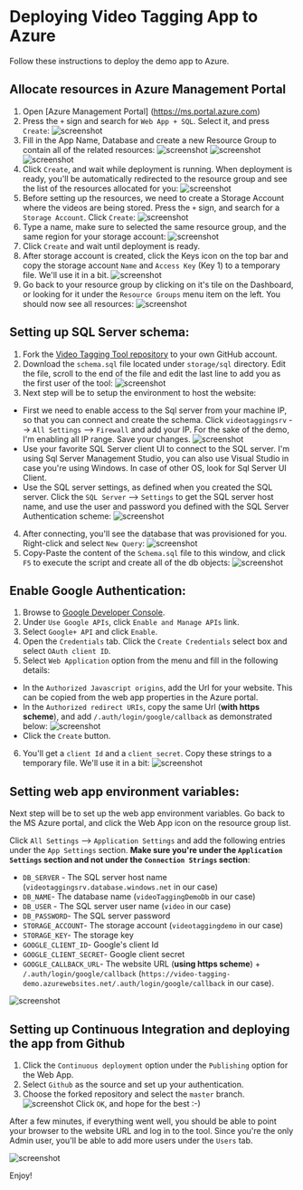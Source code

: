 ﻿# Deploying Video Tagging App to Azure
Follow these instructions to deploy the demo app to Azure.

## Allocate resources in Azure Management Portal
1. Open [Azure Management Portal] (https://ms.portal.azure.com)
2. Press the `+` sign and search for `Web App + SQL`. Select it, and press `Create`:
![screenshot](https://github.com/CatalystCode/VideoTaggingTool/raw/master/deploy/img/img10.png)
3. Fill in the App Name, Database and create a new Resource Group to contain all of the related resources:
![screenshot](https://github.com/CatalystCode/VideoTaggingTool/raw/master/deploy/img/img20.png)
![screenshot](https://github.com/CatalystCode/VideoTaggingTool/raw/master/deploy/img/img30.png)
![screenshot](https://github.com/CatalystCode/VideoTaggingTool/raw/master/deploy/img/img40.png)
4. Click `Create`, and wait while deployment is running. When deployment is ready, you'll be automatically redirected to the resource group and see the list of the resources allocated for you:
![screenshot](https://github.com/CatalystCode/VideoTaggingTool/raw/master/deploy/img/img50.png)
5. Before setting up the resources, we need to create a Storage Account where the videos are being stored. Press the `+` sign, and search for a `Storage Account`. Click `Create`:
![screenshot](https://github.com/CatalystCode/VideoTaggingTool/raw/master/deploy/img/img60.png)
6. Type a name, make sure to selected the same resource group, and the same region for your storage account:
![screenshot](https://github.com/CatalystCode/VideoTaggingTool/raw/master/deploy/img/img70.png)
7. Click `Create` and wait until deployment is ready.
8. After storage account is created, click the Keys icon on the top bar and copy the storage account `Name` and `Access Key` (Key 1) to a temporary file. We'll use it in a bit. 
![screenshot](https://github.com/CatalystCode/VideoTaggingTool/raw/master/deploy/img/img80.png)
9. Go back to your resource group by clicking on it's tile on the Dashboard, or looking for it under the `Resource Groups` menu item on the left. 
You should now see all resources:
![screenshot](https://github.com/CatalystCode/VideoTaggingTool/raw/master/deploy/img/img90.png)

## Setting up SQL Server schema:
1. Fork the [Video Tagging Tool repository](https://github.com/CatalystCode/VideoTaggingTool) to your own GitHub account.
2. Download the `schema.sql` file located under `storage/sql` directory. Edit the file, scroll to the end of the file and edit the last line to add you as the first user of the tool:
![screenshot](https://github.com/CatalystCode/VideoTaggingTool/raw/master/deploy/img/img100.png)
3. Next step will be to setup the environment to host the website:
  * First we need to enable access to the Sql server from your machine IP, so that you can connect and create the schema. Click `videotaggingsrv` --> `All Settings` --> `Firewall` and add your IP. For the sake of the demo, I'm enabling all IP range. Save your changes.
![screenshot](https://github.com/CatalystCode/VideoTaggingTool/raw/master/deploy/img/img115.png)
  * Use your favorite SQL Server client UI to connect to the SQL server. I'm using Sql Server Management Studio, you can also use Visual Studio in case you're using Windows. In case of other OS, look for Sql Server UI Client.
  * Use the SQL server settings, as defined when you created the SQL server. Click the `SQL Server` --> `Settings` to get the SQL server host name, and use the user and password you defined with the SQL Server Authentication scheme:
![screenshot](https://github.com/CatalystCode/VideoTaggingTool/raw/master/deploy/img/img110.png)
4. After connecting, you'll see the database that was provisioned for you. Right-click and select `New Query`:
![screenshot](https://github.com/CatalystCode/VideoTaggingTool/raw/master/deploy/img/img120.png)
5. Copy-Paste the content of the `Schema.sql` file to this window, and click `F5` to execute the script and create all of the db objects:
![screenshot](https://github.com/CatalystCode/VideoTaggingTool/raw/master/deploy/img/img130.png)

## Enable Google Authentication:
1. Browse to [Google Developer Console](https://console.developers.google.com/?pli=1). 
2. Under `Use Google APIs`, click `Enable and Manage APIs` link.
3. Select `Google+ API` and click `Enable`.
4. Open the `Credentials` tab. Click the `Create Credentials` select box and select `OAuth client ID`.
5. Select `Web Application` option from the menu and fill in the following details:
  * In the `Authorized Javascript origins`, add the Url for your website. This can be copied from the web app properties in the Azure portal.
  * In the `Authorized redirect URIs`, copy the same Url (**with https scheme**), and add `/.auth/login/google/callback` as demonstrated below:
![screenshot](https://github.com/CatalystCode/VideoTaggingTool/raw/master/deploy/img/img140.png)
  * Click the `Create` button.
6. You'll get a `client Id` and a `client secret`. Copy these strings to a temporary file. We'll use it in a bit:
![screenshot](https://github.com/CatalystCode/VideoTaggingTool/raw/master/deploy/img/img150.png)

## Setting web app environment variables:
Next step will be to set up the web app environment variables. Go back to the MS Azure portal, 
and click the Web App icon on the resource group list.

Click `All Settings` --> `Application Settings` and add the following entries under the `App Settings` section.
**Make sure you're under the `Application Settings` section and not under the `Connection Strings` section**:

* `DB_SERVER` - The SQL server host name (`videotaggingsrv.database.windows.net` in our case)
* `DB_NAME`- The database name (`videoTaggingDemoDb` in our case)
* `DB_USER` - The SQL server user name (`video` in our case)
* `DB_PASSWORD`- The SQL server password
* `STORAGE_ACCOUNT`- The storage account (`videotaggingdemo` in our case)
* `STORAGE_KEY`- The storage key
* `GOOGLE_CLIENT_ID`- Google's client Id
* `GOOGLE_CLIENT_SECRET`- Google client secret
* `GOOGLE_CALLBACK_URL`- The website URL (**using https scheme**) + `/.auth/login/google/callback` (`https://video-tagging-demo.azurewebsites.net/.auth/login/google/callback` in our case).

![screenshot](https://github.com/CatalystCode/VideoTaggingTool/raw/master/deploy/img/img160.png)

## Setting up Continuous Integration and deploying the app from Github
1. Click the `Continuous deployment` option under the `Publishing` option for the Web App.
2. Select `Github` as the source and set up your authentication.
3. Choose the forked repository and select the `master` branch.
![screenshot](https://github.com/CatalystCode/VideoTaggingTool/raw/master/deploy/img/img170.png)
Click `OK`, and hope for the best :-)

After a few minutes, if everything went well, you should be able to point your browser to the website URL and log in to the tool.
Since you're the only Admin user, you'll be able to add more users under the `Users` tab.

![screenshot](https://github.com/CatalystCode/VideoTaggingTool/raw/master/deploy/img/img180.png)


Enjoy!
